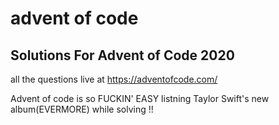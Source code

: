 # advent of code
## Solutions For Advent of Code 2020
all the questions live at https://adventofcode.com/

Advent of code is so FUCKIN' EASY listning Taylor Swift's new album(EVERMORE) while solving !!
